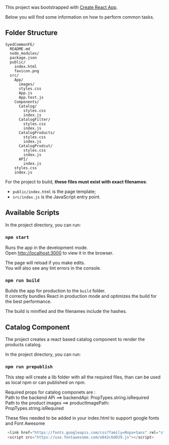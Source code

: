 This project was bootstrapped with [Create React App](https://github.com/facebookincubator/create-react-app).

Below you will find some information on how to perform common tasks.<br>

## Folder Structure

```
SyedCommonFE/
  README.md
  node_modules/
  package.json
  public/
    index.html
    favicon.png
  src/
    App/
      images/
      styles.css
      App.js
      App.test.js
    Components/
      Catalog/
        styles.css
        index.js
      CatalogFilter/
        styles.css
        index.js
      CatalogProducts/
        styles.css
        index.js
      CatalogProdcut/
        styles.css
        index.js
      API/
        index.js
    styles.css
    index.js
```

For the project to build, **these files must exist with exact filenames**:

* `public/index.html` is the page template;
* `src/index.js` is the JavaScript entry point.

## Available Scripts

In the project directory, you can run:

### `npm start`

Runs the app in the development mode.<br>
Open [http://localhost:3000](http://localhost:3000) to view it in the browser.

The page will reload if you make edits.<br>
You will also see any lint errors in the console.

### `npm run build`

Builds the app for production to the `build` folder.<br>
It correctly bundles React in production mode and optimizes the build for the best performance.

The build is minified and the filenames include the hashes.<br>

## Catalog Component

The project creates a react based catalog component to render the products catalog.

In the project directory, you can run:

### `npm run prepublish`

This step will create a lib folder with all the required files, than can be used as local npm or can published on npm.


Required props for catalog componets are :<br>
Path to the backend APi ==> backendApi: PropTypes.string.isRequired<br>
Path to the product images ==> productImagePath: PropTypes.string.isRequired

These files needed to be added in your index.html to support google fonts and Font Awesome <br>
```javascript
 <link href="https://fonts.googleapis.com/css?family=Ropa+Sans" rel="stylesheet"><br>
 <script src="https://use.fontawesome.com/e842c6d029.js"></script>
 ```
